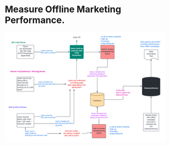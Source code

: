 # Measure Offline Marketing Performance.
![image](https://github.com/cdevairakkam7/notes/blob/main/images/offline_campaign_performance.png)
